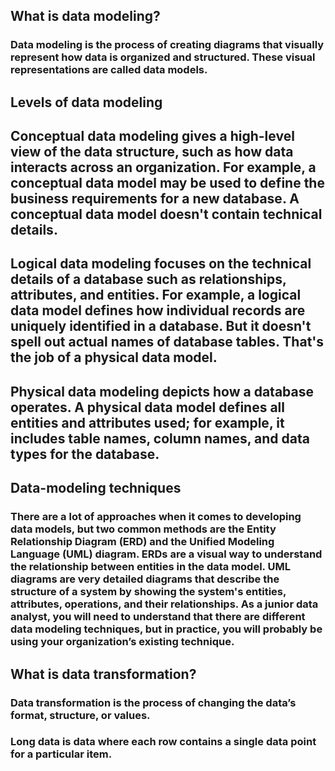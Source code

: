 ## What is data modeling?
### Data modeling is the process of creating diagrams that visually represent how data is organized and structured.  These visual representations are called data models. 

## Levels of data modeling

## Conceptual data modeling gives a high-level view of the data structure, such as how data interacts across an organization. For example, a conceptual data model may be used to define the business requirements for a new database. A conceptual data model doesn't contain technical details. 

## Logical data modeling focuses on the technical details of a database such as relationships, attributes, and entities. For example, a logical data model defines how individual records are uniquely identified in a database. But it doesn't spell out actual names of database tables. That's the job of a physical data model.

## Physical data modeling depicts how a database operates. A physical data model defines all entities and attributes used; for example, it includes table names, column names, and data types for the database.

## Data-modeling techniques

### There are a lot of approaches when it comes to developing data models, but two common methods are the Entity Relationship Diagram (ERD) and the Unified Modeling Language (UML) diagram. ERDs are a visual way to understand the relationship between entities in the data model. UML diagrams are very detailed diagrams that describe the structure of a system by showing the system's entities, attributes, operations, and their relationships. As a junior data analyst, you will need to understand that there are different data modeling techniques, but in practice, you will probably be using your organization’s existing technique. 

## What is data transformation?
### Data transformation is the process of changing the data’s format, structure, or values. 

### Long data is data where each row contains a single data point for a particular item. 

